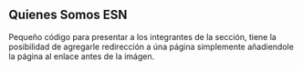 ## Quienes Somos ESN

Pequeño código para presentar a los integrantes de la sección, tiene la posibilidad de agregarle redirección a úna página simplemente añadiendole la página al enlace antes de la imágen.
